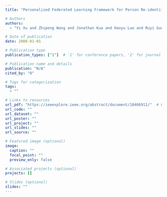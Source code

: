 ```yaml
---
title: "Personalized Federated Learning Framework for Person Re-identification in MEC-enabled UAV Delivery Services"

# Authors
authors:
  - "Yi Xu and Zhipeng Wang and Jonathan Kua and Haoyu Luo and Ruyi Guo and Xiao Liu"

# Date of publication
date: 2000-01-01

# Publication type
publication_types: ["1"]  # '1' for conference papers, '2' for journal articles, '3' for preprints

# Publication name and details
publication: "N/A"
cited_by: "0"

# Tags for categorization
tags:
  - ""

# Links to resources
url_pdf: "https://ieeexplore.ieee.org/abstract/document/10466911/"  # Link to the resource
url_code: ""
url_dataset: ""
url_poster: ""
url_project: ""
url_slides: ""
url_source: ""

# Featured image (optional)
image:
  caption: ""
  focal_point: ""
  preview_only: false

# Associated projects (optional)
projects: []

# Slides (optional)
slides: ""
---
```

